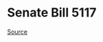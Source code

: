 # Senate Bill 5117

[Source](http://lawfilesext.leg.wa.gov/biennium/2023-24/Pdf/Bills/Senate%20Bills/5117.pdf)